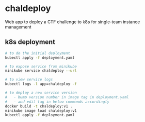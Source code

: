 # chaldeploy

Web app to deploy a CTF challenge to k8s for single-team instance management

## k8s deployment

```bash
# to do the initial deployment
kubectl apply -f deployment.yaml

# to expose service from minikube
minikube service chaldeploy --url

# to view service logs
kubectl logs -l app=chaldeploy -f

# to deploy a new service version
#   - bump version number in image tag in deployment.yaml
#   - and edit tag in below commands accordingly
docker build -t chaldeploy:v1 .
minikube image load chaldeploy:v1
kubectl apply -f deployment.yaml
```